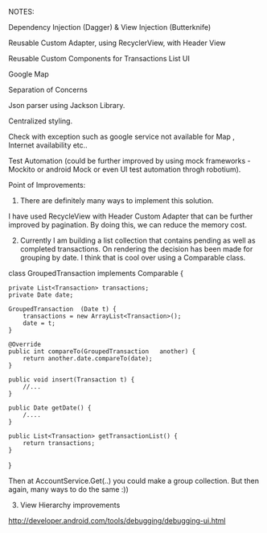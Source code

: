 NOTES:


Dependency Injection (Dagger) & View Injection (Butterknife)

Reusable Custom Adapter, using RecyclerView, with Header View

Reusable Custom Components for Transactions List UI

Google Map

Separation of Concerns

Json parser using Jackson Library.

Centralized styling.

Check with exception such as google service not available for Map , Internet availability etc.. 

Test Automation (could be further improved by using mock frameworks - Mockito or android Mock or even UI test automation throgh robotium).



Point of Improvements:

1. There are definitely many ways to implement this solution.

I have used RecycleView with Header Custom Adapter that can be further improved by pagination. By doing this, 
we can reduce the memory cost.

2. Currently I am building a list collection that contains pending as well as completed transactions. 
On rendering the decision has been made for grouping by date. I think that is cool over using a Comparable class.


class GroupedTransaction  implements
        Comparable<GroupedTransaction> {

    private List<Transaction> transactions;
    private Date date;

    GroupedTransaction  (Date t) {
        transactions = new ArrayList<Transaction>();
        date = t;
    }

    @Override
    public int compareTo(GroupedTransaction   another) {
        return another.date.compareTo(date);
    }

    public void insert(Transaction t) {
        //...
    }

    public Date getDate() {
        /....
    }

    public List<Transaction> getTransactionList() {
        return transactions;
    }
}

Then at AccountService.Get(..) you could make a group collection. But then again, many ways to do the same :))

3. View Hierarchy improvements 

http://developer.android.com/tools/debugging/debugging-ui.html
